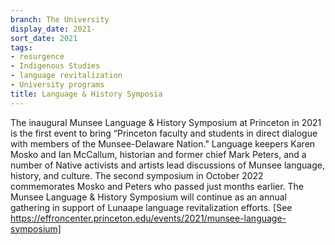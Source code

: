 ```yaml
---
branch: The University
display_date: 2021-
sort_date: 2021
tags:
- resurgence
- Indigenous Studies
- language revitalization
- University programs
title: Language & History Symposia
---
```


The inaugural Munsee Language & History Symposium at Princeton in 2021 is the first event to bring “Princeton faculty and students in direct dialogue with members of the Munsee-Delaware Nation." Language keepers Karen Mosko and Ian McCallum, historian and former chief Mark Peters, and a number of Native activists and artists lead discussions of Munsee language, history, and culture. The second symposium in October 2022 commemorates Mosko and Peters who passed just months earlier. The Munsee Language & History Symposium will continue as an annual gathering in support of Lunaape language revitalization efforts. [See https://effroncenter.princeton.edu/events/2021/munsee-language-symposium]